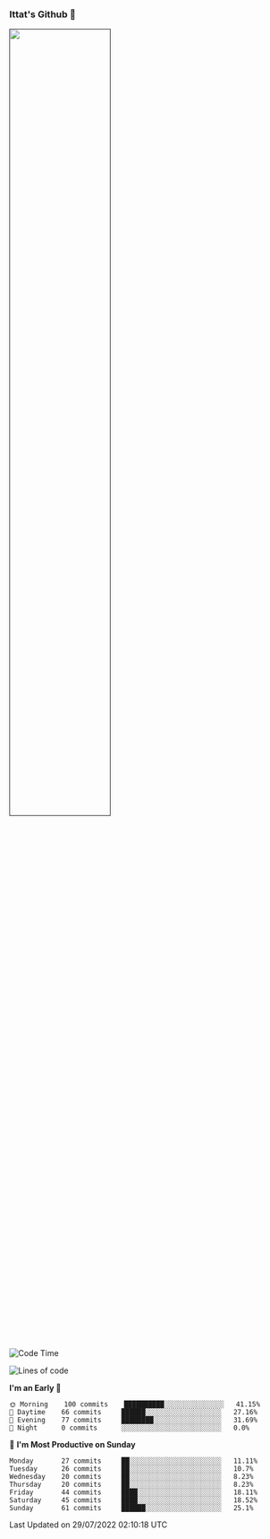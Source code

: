 ### Ittat's Github 👋

<a href="">
  <img align="center" src="https://github-readme-stats.vercel.app/api?username=ittat&hide_border=true&show_icons=true&count_private=true&theme=graywhite"  width="60%"/>
</a>


<!--START_SECTION:waka-->
![Code Time](http://img.shields.io/badge/Code%20Time-0%20secs-blue)

![Lines of code](https://img.shields.io/badge/From%20Hello%20World%20I%27ve%20Written-557%20Thousand%20lines%20of%20code-blue)

**I'm an Early 🐤** 

```text
🌞 Morning    100 commits    ██████████░░░░░░░░░░░░░░░   41.15% 
🌆 Daytime    66 commits     ██████░░░░░░░░░░░░░░░░░░░   27.16% 
🌃 Evening    77 commits     ████████░░░░░░░░░░░░░░░░░   31.69% 
🌙 Night      0 commits      ░░░░░░░░░░░░░░░░░░░░░░░░░   0.0%

```
📅 **I'm Most Productive on Sunday** 

```text
Monday       27 commits     ██░░░░░░░░░░░░░░░░░░░░░░░   11.11% 
Tuesday      26 commits     ██░░░░░░░░░░░░░░░░░░░░░░░   10.7% 
Wednesday    20 commits     ██░░░░░░░░░░░░░░░░░░░░░░░   8.23% 
Thursday     20 commits     ██░░░░░░░░░░░░░░░░░░░░░░░   8.23% 
Friday       44 commits     ████░░░░░░░░░░░░░░░░░░░░░   18.11% 
Saturday     45 commits     ████░░░░░░░░░░░░░░░░░░░░░   18.52% 
Sunday       61 commits     ██████░░░░░░░░░░░░░░░░░░░   25.1%

```



 Last Updated on 29/07/2022 02:10:18 UTC
<!--END_SECTION:waka-->



<!--
**ittat/ittat** is a ✨ _special_ ✨ repository because its `README.md` (this file) appears on your GitHub profile.

Here are some ideas to get you started:

- 🔭 I’m currently working on ...
- 🌱 I’m currently learning ...
- 👯 I’m looking to collaborate on ...
- 🤔 I’m looking for help with ...
- 💬 Ask me about ...
- 📫 How to reach me: ...
- 😄 Pronouns: ...
- ⚡ Fun fact: ...

    technologies: {
        mobileApp: ["Android App"],
        frontEnd: {
            js: ["Vue", "Nuxt"],
            css: ["materialize", "vuetify", "bootstrap"]
        },
        backEnd: {
            js: ["node", "express", "SuiteScript"],
            python: ["flask"]
        },
        devOps: ["AWS", "Docker🐳", "Route53", "Nginx"],
        databases: ["mongo", "MySql", "sqlite"],
        misc: ["Firebase", "Socket.IO", "selenium", "open-cv", "php", "SuiteApp"]
    },
-->
